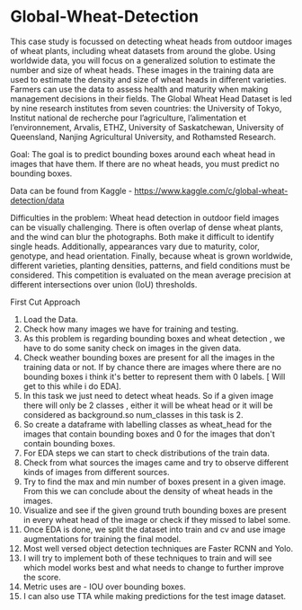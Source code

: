 # Global-Wheat-Detection

This case study is focussed on detecting wheat heads from outdoor images of
wheat plants, including wheat datasets from around the globe. Using worldwide
data, you will focus on a generalized solution to estimate the number and size of
wheat heads.
These images in the training data are used to estimate the density and size of
wheat heads in different varieties. Farmers can use the data to assess health and
maturity when making management decisions in their fields.
The Global Wheat Head Dataset is led by nine research institutes from seven
countries: the University of Tokyo, Institut national de recherche pour
l’agriculture, l’alimentation et l’environnement, Arvalis, ETHZ, University of
Saskatchewan, University of Queensland, Nanjing Agricultural University, and
Rothamsted Research.

Goal: The goal is to predict bounding boxes around each wheat head in images
that have them. If there are no wheat heads, you must predict no bounding
boxes.

Data can be found from Kaggle -
https://www.kaggle.com/c/global-wheat-detection/data

Difficulties in the problem:
Wheat head detection in outdoor field images can be visually challenging. There
is often overlap of dense wheat plants, and the wind can blur the photographs.
Both make it difficult to identify single heads.
Additionally, appearances vary due to maturity, color, genotype, and head
orientation. Finally, because wheat is grown worldwide, different varieties,
planting densities, patterns, and field conditions must be considered.
This competition is evaluated on the mean average precision at different
intersections over union (IoU) thresholds.

First Cut Approach
1. Load the Data.
2. Check how many images we have for training and testing.
3. As this problem is regarding bounding boxes and wheat detection , we have to do
some sanity check on images in the given data.
4. Check weather bounding boxes are present for all the images in the training data
or not. If by chance there are images where there are no bounding boxes i think
it's better to represent them with 0 labels. [ Will get to this while i do EDA].
5. In this task we just need to detect wheat heads. So if a given image there will only
be 2 classes , either it will be wheat head or it will be considered as
background.so num_classes in this task is 2.
6. So create a dataframe with labelling classes as wheat_head for the images that
contain bounding boxes and 0 for the images that don't contain bounding boxes.
7. For EDA steps we can start to check distributions of the train data.
8. Check from what sources the images came and try to observe different kinds of
images from different sources.
9. Try to find the max and min number of boxes present in a given image. From this
we can conclude about the density of wheat heads in the images.
10. Visualize and see if the given ground truth bounding boxes are present in every
wheat head of the image or check if they missed to label some.
11. Once EDA is done, we split the dataset into train and cv and use image
augmentations for training the final model.
12. Most well versed object detection techniques are Faster RCNN and Yolo.
13. I will try to implement both of these techniques to train and will see which model
works best and what needs to change to further improve the score.
14. Metric uses are - IOU over bounding boxes.
15. I can also use TTA while making predictions for the test image dataset.
